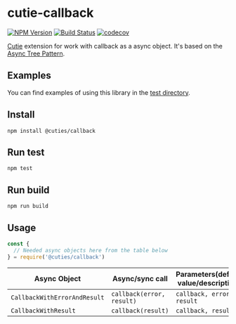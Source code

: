 # cutie-callback

[![NPM Version](https://img.shields.io/npm/v/@cuties/callback.svg)](https://npmjs.org/package/@cuties/callback)
[![Build Status](https://travis-ci.org/Guseyn/cutie-callback.svg?branch=master)](https://travis-ci.org/Guseyn/cutie-callback)
[![codecov](https://codecov.io/gh/Guseyn/cutie-callback/branch/master/graph/badge.svg)](https://codecov.io/gh/Guseyn/cutie-callback)

[Cutie](https://github.com/Guseyn/cutie) extension for work with </b>callback</b> as a async object. It's based on the [Async Tree Pattern](https://github.com/Guseyn/async-tree-patern/blob/master/Async_Tree_Patern.pdf).


## Examples

You can find examples of using this library in the [test directory](https://github.com/Guseyn/cutie-callback/tree/master/test).

## Install

`npm install @cuties/callback`

## Run test

`npm test`

## Run build

`npm run build`

## Usage

```js
const {
  // Needed async objects here from the table below
} = require('@cuties/callback')
```

| Async Object | Async/sync call | Parameters(default value/description) | Representation result |
| ------------- | ----------------| ---------- | --------------------- |
| `CallbackWithErrorAndResult` | `callback(error, result)` | `callback, error, result` | `callback` |
| `CallbackWithResult` | `callback(result)` | `callback, result` | `callback` |
